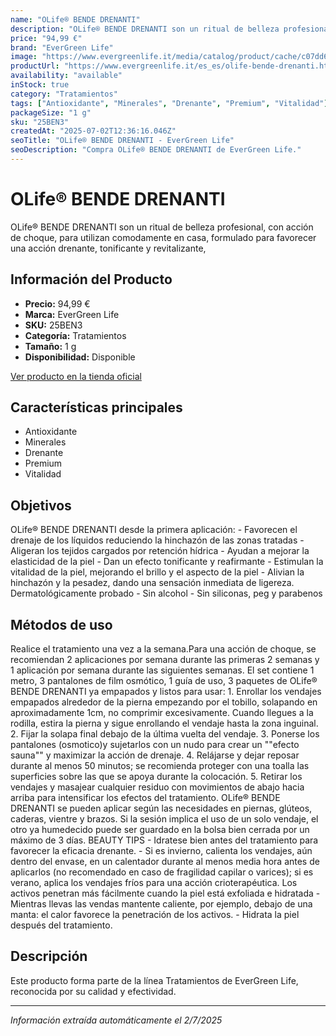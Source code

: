 ```yaml
---
name: "OLife® BENDE DRENANTI"
description: "OLife® BENDE DRENANTI son un ritual de belleza profesional, con acción de choque, para utilizan comodamente en casa, formulado para favorecer una acción drenante, tonificante y revitalizante,"
price: "94,99 €"
brand: "EverGreen Life"
image: "https://www.evergreenlife.it/media/catalog/product/cache/c07dd61d864357977e19899508bed4cf/s/k/sku-25ben3_1.png"
productUrl: "https://www.evergreenlife.it/es_es/olife-bende-drenanti.html"
availability: "available"
inStock: true
category: "Tratamientos"
tags: ["Antioxidante", "Minerales", "Drenante", "Premium", "Vitalidad"]
packageSize: "1 g"
sku: "25BEN3"
createdAt: "2025-07-02T12:36:16.046Z"
seoTitle: "OLife® BENDE DRENANTI - EverGreen Life"
seoDescription: "Compra OLife® BENDE DRENANTI de EverGreen Life."
---
```


# OLife® BENDE DRENANTI

OLife® BENDE DRENANTI son un ritual de belleza profesional, con acción de choque, para utilizan comodamente en casa, formulado para favorecer una acción drenante, tonificante y revitalizante,

## Información del Producto

- **Precio:** 94,99 €
- **Marca:** EverGreen Life
- **SKU:** 25BEN3
- **Categoría:** Tratamientos
- **Tamaño:** 1 g
- **Disponibilidad:** Disponible

[Ver producto en la tienda oficial](https://www.evergreenlife.it/es_es/olife-bende-drenanti.html)

## Características principales

- Antioxidante
- Minerales
- Drenante
- Premium
- Vitalidad


## Objetivos

OLife® BENDE DRENANTI desde la primera aplicación: - Favorecen el drenaje de los líquidos reduciendo la hinchazón de las zonas tratadas - Aligeran los tejidos cargados por retención hídrica - Ayudan a mejorar la elasticidad de la piel - Dan un efecto tonificante y reafirmante - Estimulan la vitalidad de la piel, mejorando el brillo y el aspecto de la piel - Alivian la hinchazón y la pesadez, dando una sensación inmediata de ligereza. Dermatológicamente probado - Sin alcohol - Sin siliconas, peg y parabenos


## Métodos de uso

Realice el tratamiento una vez a la semana.Para una acción de choque, se recomiendan 2 aplicaciones por semana durante las primeras 2 semanas y 1 aplicación por semana durante las siguientes semanas. El set contiene 1 metro, 3 pantalones de film osmótico, 1 guía de uso, 3 paquetes de OLife® BENDE DRENANTI ya empapados y listos para usar: 1. Enrollar los vendajes empapados alrededor de la pierna empezando por el tobillo, solapando en aproximadamente 1cm, no comprimir excesivamente. Cuando llegues a la rodilla, estira la pierna y sigue enrollando el vendaje hasta la zona inguinal. 2. Fijar la solapa final debajo de la última vuelta del vendaje. 3. Ponerse los pantalones (osmotico)y sujetarlos con un nudo para crear un ""efecto sauna"" y maximizar la acción de drenaje. 4. Relájarse y dejar reposar durante al menos 50 minutos; se recomienda proteger con una toalla las superficies sobre las que se apoya durante la colocación. 5. Retirar los vendajes y masajear cualquier residuo con movimientos de abajo hacia arriba para intensificar los efectos del tratamiento. OLife® BENDE DRENANTI se pueden aplicar según las necesidades en piernas, glúteos, caderas, vientre y brazos. Si la sesión implica el uso de un solo vendaje, el otro ya humedecido puede ser guardado en la bolsa bien cerrada por un máximo de 3 días. BEAUTY TIPS - Idratese bien antes del tratamiento para favorecer la eficacia drenante. - Si es invierno, calienta los vendajes, aún dentro del envase, en un calentador durante al menos media hora antes de aplicarlos (no recomendado en caso de fragilidad capilar o varices); si es verano, aplica los vendajes fríos para una acción crioterapéutica. Los activos penetran más fácilmente cuando la piel está exfoliada e hidratada - Mientras llevas las vendas mantente caliente, por ejemplo, debajo de una manta: el calor favorece la penetración de los activos. - Hidrata la piel después del tratamiento.


## Descripción

Este producto forma parte de la línea Tratamientos de EverGreen Life, reconocida por su calidad y efectividad.

---

*Información extraída automáticamente el 2/7/2025*
